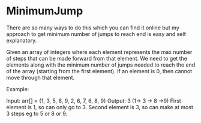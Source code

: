 # MinimumJump
There are so many ways to do this which you can find it online but my approach to get minimum number of jumps to reach end is easy and self explanatory.

Given an array of integers where each element represents the max number of steps that can be made forward from that element. We need to get the elements along with the minimum number of jumps needed to reach the end of the array (starting from the first element). If an element is 0, then cannot move through that element.

Example:

Input: arr[] = {1, 3, 5, 8, 9, 2, 6, 7, 6, 8, 9}
Output: 3 (1-> 3 -> 8 ->9)
First element is 1, so can only go to 3. Second element is 3, so can make at most 3 steps eg to 5 or 8 or 9.
